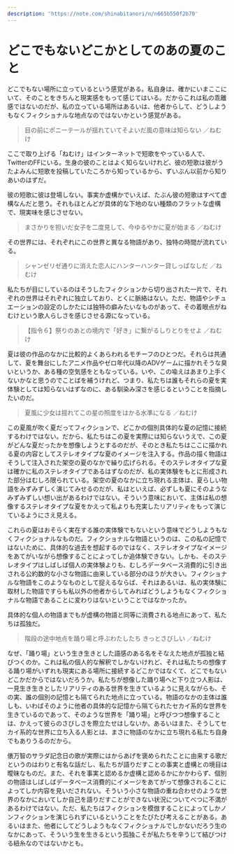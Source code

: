 ```yaml
---
description: 'https://note.com/shinabitanori/n/n665b550f2b70'
---
```


# どこでもないどこかとしてのあの夏のこと

どこでもない場所に立っているという感覚がある。私自身は、確かにいまここにいて、そのことをきちんと現実感をもって感じてはいる。だからこれは私の乖離感ではないのだが、私の立っている場所はあるいは、他者からして、どうしようもなくフィクショナルな地点なのではないかという感覚がある。

> 目の前にポニーテールが揺れていてそよいだ風の意味は知らない ／ねむけ

ここで取り上げる「ねむけ」はインターネットで短歌をやっている人で、TwitterのFFにいる。生身の彼のことはよく知らないけれど、彼の短歌は彼がうたよみんに短歌を投稿していたころから知っているから、ずいぶん以前から知りあいのはずだ。

彼の短歌に彼は登場しない。事実か虚構かでいえば、たぶん彼の短歌はすべて虚構なんだと思う。それもほとんどが具体的な下地のない種類のフラットな虚構で、現実味を感じさせない。

> まさかりを担いだ女子を二度見して、今ゆるやかに夏が始まる ／ねむけ

その世界には、それぞれにこの世界と異なる物語があり、独特の時間が流れている。

> シャンゼリゼ通りに消えた恋人にハンターハンター貸しっぱなしだ ／ねむけ

私たちが目にしているのはそうしたフィクションから切り出された一片で、それぞれの世界はそれぞれに独立しており、とくに脈絡はない。ただ、物語やシチュエーションの設定のしかたには独特の癖みたいなものがあって、その着眼点がねむけという歌人らしさを感じさせる源になっている。

> 【指令６】祭りのあとの境内で「好き」に繋がるしりとりをせよ ／ねむけ

夏は彼の作品のなかに比較的よくあらわれるモチーフのひとつだ。それらは共通して、夏を舞台にしたアニメ作品やゼロ年代以降のADVゲームに描かれそうな臭いというか、ある種の空気感をともなっている。いや、この喩えはあまり上手くないかなと思うのでことばを補うけれど、つまり、私たちは誰もそれらの夏を実体験としては知らないはずなのに、ある馴染み深さを感じるということを指摘したいのだ。

> 夏風に少女は揺れてこの星の照度をはかる水準になる ／ねむけ

この夏風が吹く夏だってフィクションで、どこかの個別具体的な夏の記憶に接続するわけではない。だから、私たちはこの夏を実際には知らないうえで、この夏がどんな夏だったかを想像しようとするのだが、そのとき私たちはここに描かれる夏の内容としてステレオタイプな夏のイメージを注入する。作品の描く物語はそうして注入された架空の夏のなかで繰り広げられる。そのステレオタイプな夏は確かに私のステレオタイプであるはずなのだが、私の実体験をもとに形成された部分はむしろ限られている。架空の夏のなかに立ち現れる主体は、夏らしい物語をみずみずしく演じてみせるのだが、私はといえば、必ずしも夏にそのようなみずみずしい想い出があるわけではない。そういう意味において、主体は私の想像するステレオタイプな夏をかえって私よりも充実したリアリティをもって演じているようにさえ見える。

これらの夏はおそらく実在する誰の実体験でもないという意味でどうしようもなくフィクショナルなものだ。フィクショナルな物語というのは、この私の記憶ではないために、具体的な過去を想起するのではなく、ステレオタイプなイメージをあてがいながら想像することによってしか追体験できない。しかも、そのステレオタイプはしばしば個人の実体験よりも、むしろデータベース消費的に引き出される公約数的な小さな物語に由来している部分のほうが大きい。フィクショナルな物語をこのようなものとして捉えるならば、それはあるいは、私の実体験に取材した物語ですらも私以外の他者からしてみればどうしようもなくフィクショナルな物語であることに変わりはないということではなかったか。

具体的な個人の物語までもが虚構の物語と同等に消費される地点にあって、私たちは孤独だ。

> 階段の途中地点を踊り場と呼ぶわたしたち きっとさびしい ／ねむけ

なぜ、「踊り場」という生き生きとした語感のある名をそなえた地点が孤独と結びつくのか。これは私の個人的な解釈でしかないけれど、それは私たちの想像する踊り場がいずれも現実にある場所に接続するどこかではなくて、どこでもないどこかだからではないだろうか。私たちが想像した踊り場へと下り立つ人影は、一見生き生きとしたリアリティのある世界を生きているように見えながらも、その実、誰の個別の記憶とも隔てられた地点に立っている。物語のなかの主体は誰しも、いわばそのように他者の具体的な記憶から隔てられたセカイ系的な世界を生きているのであって、そのような世界を「踊り場」と呼びつつ想像することは、かえって彼らのさびしさを際立たせはしないか。あるいはまた、そうしてセカイ系的な世界に立ち入る人影とは、まさに物語のなかに立ち現れる私たち自身でもありうるのだから。

俵万智のサラダ記念日の歌が実際にはからあげを褒められたことに由来する歌だというのはわりと有名な話だし、私たちが語りだすことの事実と虚構との境目は曖昧なものだ。また、それを事実と認めるか虚構と認めるかにかかわらず、個別の物語はしばしばデータベース消費的にイメージをあてがって想像されることによってしか内容を見いだされない。そういう小さな物語の重ね合わせのような世界のなかにおいてしか自己を語りだすことができない状況についてべつに不満があるわけではない。ただ、私たちはフィクションを模倣することによってしかノンフィクションを演じられずにいるということをたびたび考えることがある。あるいはまた、他者にしてどうしようもなくフィクショナルでしかないだろう生のなかにあって、そういう生を生きるという孤独こそが私たちを辛うじて結びつける紐糸なのではないかとも。


